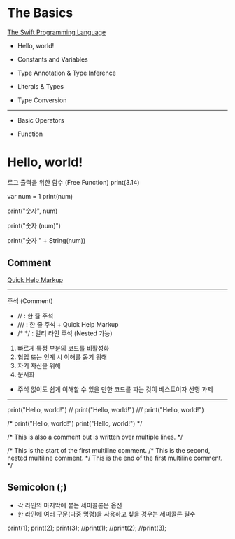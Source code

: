 # The Basics

 [The Swift Programming Language](https://developer.apple.com/library/content/documentation/Swift/Conceptual/Swift_Programming_Language/StringsAndCharacters.html#)

 

 * Hello, world!

 * Constants and Variables

 * Type Annotation & Type Inference

 * Literals & Types

 * Type Conversion

 ---

 * Basic Operators

 * Function

 











 # Hello, world!


로그 출력을 위한 함수 (Free Function)
print(3.14)

var num = 1
print(num)

print("숫자", num)

print("숫자 \(num)")

print("숫자 " + String(num))

 ## Comment
 [Quick Help Markup](https://goo.gl/YTge3C)

***************************************************
 주석 (Comment)
 - //  : 한 줄 주석
 - /// : 한 줄 주석 + Quick Help Markup
 - /* */ : 멀티 라인 주석  (Nested 가능)
 
 1. 빠르게 특정 부분의 코드를 비활성화
 2. 협업 또는 인계 시 이해를 돕기 위해
 3. 자기 자신을 위해
 4. 문서화
 
 - 주석 없이도 쉽게 이해할 수 있을 만한 코드를 짜는 것이 베스트이자 선행 과제
 
***************************************************


print("Hello, world!")
// print("Hello, world!")
/// print("Hello, world!")

/*
 print("Hello, world!")
 print("Hello, world!")
 */

/* This is also a comment
 but is written over multiple lines. */

/*
 This is the start of the first multiline comment.
 /* This is the second, nested multiline comment. */
 This is the end of the first multiline comment.
 */
 



 ## Semicolon (;)
 - 각 라인의 마지막에 붙는 세미콜론은 옵션
 - 한 라인에 여러 구문(다중 명령)을 사용하고 싶을 경우는 세미콜론 필수
 
print(1); print(2); print(3);
//print(1);
//print(2);
//print(3);



